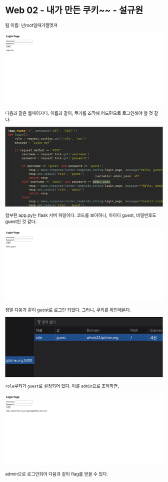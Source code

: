 # Web 02 - 내가 만든 쿠키~~ - 설규원

팀 이름: 넌root일때가젤멋져

![alt text](image.png)

다음과 같은 웹페이지다. 이름과 같이, 쿠키를 조작해 어드민으로 로그인해야 할 것 같다.

![alt text](image-1.png)

첨부된 app.py는 flask 서버 파일이다. 코드를 보아하니, 아이디 guest, 비밀번호도 guest인 것 같다.

![alt text](image-2.png)

정말 다음과 같이 guest로 로그인 되었다. 그러니, 쿠키를 확인해본다.

![alt text](image-3.png)

`role`쿠키가 `guest`로 설정되어 있다. 이를 `admin`으로 조작하면,

![alt text](image-4.png)

admin으로 로그인되어 다음과 같이 flag를 얻을 수 있다.
